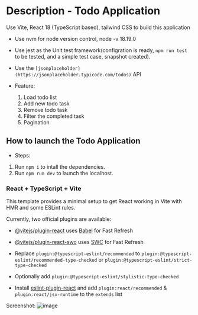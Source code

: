 # Description - Todo Application
Use Vite, React 18 (TypeScript based), tailwind CSS to build this application

- Use nvm for node version control, node -v 18.19.0
- Use jest as the Unit test framework(configration is ready, `npm run test` to be tested, and a simple test case, snapshot created).
- Use the `[jsonplaceholder](https://jsonplaceholder.typicode.com/todos)` API

- Feature:
  1. Load todo list
  2. Add new todo task
  3. Remove todo task
  4. Filter the completed task
  5. Pagination

## How to launch the Todo Application

- Steps:
1. Run `npm i` to intall the dependencies.
2. Run `npm run dev` to launch the localhost.
   
### React + TypeScript + Vite

This template provides a minimal setup to get React working in Vite with HMR and some ESLint rules.

Currently, two official plugins are available:

- [@vitejs/plugin-react](https://github.com/vitejs/vite-plugin-react/blob/main/packages/plugin-react/README.md) uses [Babel](https://babeljs.io/) for Fast Refresh
- [@vitejs/plugin-react-swc](https://github.com/vitejs/vite-plugin-react-swc) uses [SWC](https://swc.rs/) for Fast Refresh


- Replace `plugin:@typescript-eslint/recommended` to `plugin:@typescript-eslint/recommended-type-checked` or `plugin:@typescript-eslint/strict-type-checked`
- Optionally add `plugin:@typescript-eslint/stylistic-type-checked`
- Install [eslint-plugin-react](https://github.com/jsx-eslint/eslint-plugin-react) and add `plugin:react/recommended` & `plugin:react/jsx-runtime` to the `extends` list

Screenshot:
![image](https://github.com/user-attachments/assets/40acd6c4-5157-4bc3-8831-cfa95c057792)
